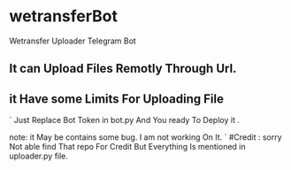 # wetransferBot
Wetransfer Uploader Telegram Bot

## It can Upload Files Remotly Through Url.

## it Have some Limits For Uploading File

`
Just Replace Bot Token in bot.py And You ready To Deploy it .

note: it May be contains some bug. I am not working On It.
`
#Credit : sorry Not able find That repo For Credit But Everything Is mentioned in uploader.py file.
